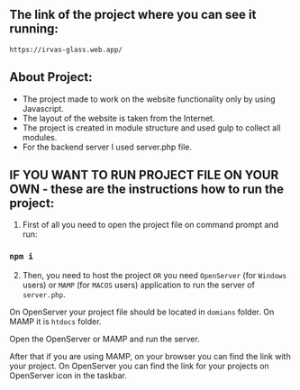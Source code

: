 ## The link of the project where you can see it running:

`https://irvas-glass.web.app/`

## About Project:

 - The project made to work on the website functionality only by using Javascript. 
 - The layout of the website is taken from the Internet.
 - The project is created in module structure and used gulp to collect all modules.
 - For the backend server I used server.php file.

## IF YOU WANT TO RUN PROJECT FILE ON YOUR OWN - these are the instructions how to run the project:

1. First of all you need to open the project file on command prompt and run:

### `npm i`

2. Then, you need to host the project `OR` you need `OpenServer` (for `Windows` users) or `MAMP` (for `MACOS` users) application to run the server of `server.php`.

On OpenServer your project file should be located in `domians` folder. 
On MAMP it is `htdocs` folder. 

Open the OpenServer or MAMP and run the server. 

After that if you are using MAMP, on your browser you can find the link with your project. 
On OpenServer you can find the link for your projects on OpenServer icon in the taskbar. 


